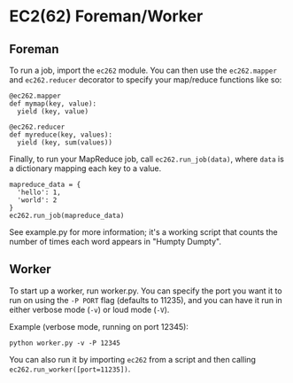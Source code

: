 # EC2(62) Foreman/Worker

## Foreman
To run a job, import the `ec262` module. You can then use the `ec262.mapper` and `ec262.reducer` decorator to specify your map/reduce functions like so:

    @ec262.mapper
    def mymap(key, value):
      yield (key, value)

    @ec262.reducer
    def myreduce(key, values):
      yield (key, sum(values))

Finally, to run your MapReduce job, call `ec262.run_job(data)`, where `data` is a dictionary mapping each key to a value.

    mapreduce_data = {
      'hello': 1,
      'world': 2
    }
    ec262.run_job(mapreduce_data)

See example.py for more information; it's a working script that counts the number of times each word appears in "Humpty Dumpty".

## Worker
To start up a worker, run worker.py. You can specify the port you want it to run on using the `-P PORT` flag (defaults to 11235), and you can have it run in either verbose mode (`-v`) or loud mode (`-V`).

Example (verbose mode, running on port 12345):

    python worker.py -v -P 12345

You can also run it by importing `ec262` from a script and then calling `ec262.run_worker([port=11235])`.